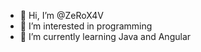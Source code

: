 - 👋 Hi, I’m @ZeRoX4V
- 👀 I’m interested in programming
- 🌱 I’m currently learning Java and Angular
<!---- 💞️ I’m looking to collaborate on ...
- 📫 How to reach me ...


ZeRoX4V/ZeRoX4V is a ✨ special ✨ repository because its `README.md` (this file) appears on your GitHub profile.
You can click the Preview link to take a look at your changes.
--->
